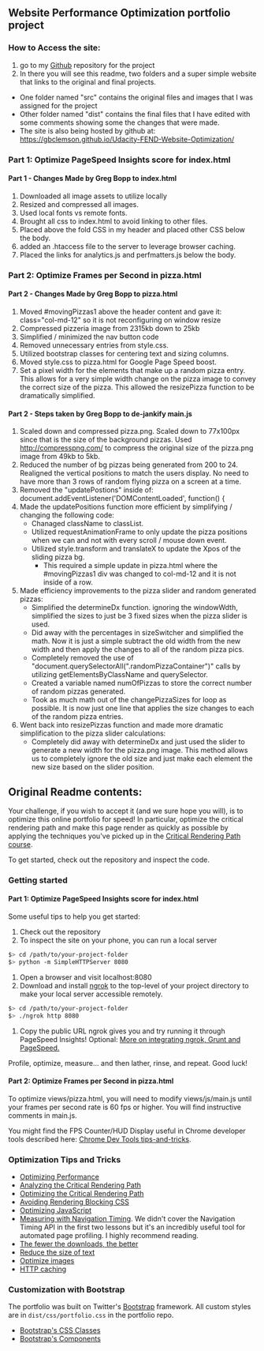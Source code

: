 ## Website Performance Optimization portfolio project

### How to Access the site:
1. go to my [Github](https://github.com/GBClemson/Udacity-FEND-Website-Optimization) repository for the project
2. In there you will see this readme, two folders and a super simple website that links to the original and final projects.
  * One folder named "src" contains the original files and images that I was assigned for the project
  * Other folder named "dist" contains the final files that I have edited with some comments showing some the changes that were made.
  * The site is also being hosted by github at: https://gbclemson.github.io/Udacity-FEND-Website-Optimization/

### Part 1: Optimize PageSpeed Insights score for index.html

#### Part 1 - Changes Made by Greg Bopp to index.html

1. Downloaded all image assets to utilize locally
2. Resized and compressed all images.
3. Used local fonts vs remote fonts.
4. Brought all css to index.html to avoid linking to other files.
5. Placed above the fold CSS in my header and placed other CSS below the body.
6. added an .htaccess file to the server to leverage browser caching.
7. Placed the links for analytics.js and perfmatters.js below the body.

### Part 2: Optimize Frames per Second in pizza.html

#### Part 2 - Changes Made by Greg Bopp to pizza.html
1. Moved #movingPizzas1 above the header content and gave it: class="col-md-12" so it is not reconfiguring on window resize
2. Compressed pizzeria image from 2315kb down to 25kb
3. Simplified / minimized the nav button code
4. Removed unnecessary entries from style.css.
5. Utilized bootstrap classes for centering text and sizing columns.
6. Moved style.css to pizza.html for Google Page Speed boost.
7. Set a pixel width for the elements that make up a random pizza entry. This allows for a very simple width change on the pizza image to convey the correct size of the pizza. This allowed the resizePizza function to be dramatically simplified.

#### Part 2 - Steps taken by Greg Bopp to de-jankify main.js
1. Scaled down and compressed pizza.png. Scaled down to 77x100px since that is the size of the background pizzas. Used http://compresspng.com/ to compress the original size of the pizza.png image from 49kb to 5kb.
2. Reduced the number of bg pizzas being generated from 200 to 24. Realigned the vertical positions to match the users display. No need to have more than 3 rows of random flying pizza on a screen at a time.
3. Removed the "updatePostions" inside of: document.addEventListener('DOMContentLoaded', function() {
4. Made the updatePositions function more efficient by simplifying / changing the following code:
    * Chanaged className  to classList.
    * Utilized requestAnimationFrame to only update the pizza positions when we can and not with every scroll / mouse down event.
    * Utilized style.transform and translateX to update the Xpos of the sliding pizza bg.
      * This required a simple update in pizza.html where the #movingPizzas1 div was changed to col-md-12 and it is not inside of a row.
5. Made efficiency improvements to the pizza slider and random generated pizzas:
    * Simplified the determineDx function. ignoring the windowWdth, simplified the sizes to just be 3 fixed sizes when the pizza slider is used.
    * Did away with the percentages in sizeSwitcher and simplified the math. Now it is just a simple subtract the old width from the new width and then apply the changes to all of the random pizza pics.
    * Completely removed the use of "document.querySelectorAll(".randomPizzaContainer")" calls by utilizing getElementsByClassName and querySelector.
    * Created a variable named numOfPizzas to store the correct number of random pizzas generated.
    * Took as much math out of the changePizzaSizes for loop as possible. It is now just one line that applies the size changes to each of the random pizza entries.
6. Went back into resizePizzas function and made more dramatic simplification to the pizza slider calculations:
    * Completely did away with determineDx and just used the slider to generate a new width for the pizza.png image. This method allows us to completely ignore the old size and just make each element the new size based on the slider position.

## Original Readme contents:

Your challenge, if you wish to accept it (and we sure hope you will), is to optimize this online portfolio for speed! In particular, optimize the critical rendering path and make this page render as quickly as possible by applying the techniques you've picked up in the [Critical Rendering Path course](https://www.udacity.com/course/ud884).

To get started, check out the repository and inspect the code.

### Getting started

#### Part 1: Optimize PageSpeed Insights score for index.html

Some useful tips to help you get started:

1. Check out the repository
1. To inspect the site on your phone, you can run a local server

  ```bash
  $> cd /path/to/your-project-folder
  $> python -m SimpleHTTPServer 8080
  ```

1. Open a browser and visit localhost:8080
1. Download and install [ngrok](https://ngrok.com/) to the top-level of your project directory to make your local server accessible remotely.

  ``` bash
  $> cd /path/to/your-project-folder
  $> ./ngrok http 8080
  ```

1. Copy the public URL ngrok gives you and try running it through PageSpeed Insights! Optional: [More on integrating ngrok, Grunt and PageSpeed.](http://www.jamescryer.com/2014/06/12/grunt-pagespeed-and-ngrok-locally-testing/)

Profile, optimize, measure... and then lather, rinse, and repeat. Good luck!

#### Part 2: Optimize Frames per Second in pizza.html

To optimize views/pizza.html, you will need to modify views/js/main.js until your frames per second rate is 60 fps or higher. You will find instructive comments in main.js.

You might find the FPS Counter/HUD Display useful in Chrome developer tools described here: [Chrome Dev Tools tips-and-tricks](https://developer.chrome.com/devtools/docs/tips-and-tricks).

### Optimization Tips and Tricks
* [Optimizing Performance](https://developers.google.com/web/fundamentals/performance/ "web performance")
* [Analyzing the Critical Rendering Path](https://developers.google.com/web/fundamentals/performance/critical-rendering-path/analyzing-crp.html "analyzing crp")
* [Optimizing the Critical Rendering Path](https://developers.google.com/web/fundamentals/performance/critical-rendering-path/optimizing-critical-rendering-path.html "optimize the crp!")
* [Avoiding Rendering Blocking CSS](https://developers.google.com/web/fundamentals/performance/critical-rendering-path/render-blocking-css.html "render blocking css")
* [Optimizing JavaScript](https://developers.google.com/web/fundamentals/performance/critical-rendering-path/adding-interactivity-with-javascript.html "javascript")
* [Measuring with Navigation Timing](https://developers.google.com/web/fundamentals/performance/critical-rendering-path/measure-crp.html "nav timing api"). We didn't cover the Navigation Timing API in the first two lessons but it's an incredibly useful tool for automated page profiling. I highly recommend reading.
* <a href="https://developers.google.com/web/fundamentals/performance/optimizing-content-efficiency/eliminate-downloads.html">The fewer the downloads, the better</a>
* <a href="https://developers.google.com/web/fundamentals/performance/optimizing-content-efficiency/optimize-encoding-and-transfer.html">Reduce the size of text</a>
* <a href="https://developers.google.com/web/fundamentals/performance/optimizing-content-efficiency/image-optimization.html">Optimize images</a>
* <a href="https://developers.google.com/web/fundamentals/performance/optimizing-content-efficiency/http-caching.html">HTTP caching</a>

### Customization with Bootstrap
The portfolio was built on Twitter's <a href="http://getbootstrap.com/">Bootstrap</a> framework. All custom styles are in `dist/css/portfolio.css` in the portfolio repo.

* <a href="http://getbootstrap.com/css/">Bootstrap's CSS Classes</a>
* <a href="http://getbootstrap.com/components/">Bootstrap's Components</a>
